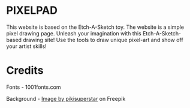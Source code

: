 # PIXELPAD
This website is based on the Etch-A-Sketch toy. The website is a simple pixel drawing page.
Unleash your imagination with this Etch-A-Sketch-based drawing site! Use the tools to draw unique pixel-art and show off your artist skills!

# Credits
Fonts - 1001fonts.com

Background - <a href="https://www.freepik.com/free-vector/realistic-galaxy-background_4665545.htm#query=space&position=9&from_view=keyword&track=sph">Image by pikisuperstar</a> on Freepik
